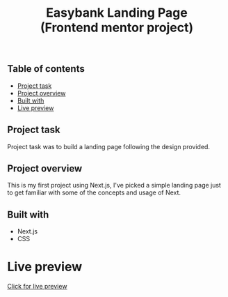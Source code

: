 <h1 align="center">
  Easybank Landing Page
  <br>
  (Frontend mentor project)
</h1>
<br>


## Table of contents
- [Project task](#project-task)
- [Project overview](#project-overview)
- [Built with](#built-with)
- [Live preview](#live-preview)



## Project task
Project task was to build a landing page following the design provided.

## Project overview
This is my first project using Next.js, I've picked a simple landing page just to get familiar with some of the concepts and usage of Next.

## Built with
- Next.js
- CSS

# Live preview 
[Click for live preview](/)

